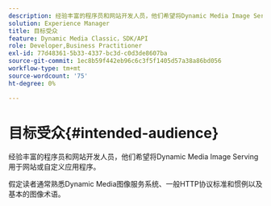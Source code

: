 ```yaml
---
description: 经验丰富的程序员和网站开发人员，他们希望将Dynamic Media Image Serving用于网站或自定义应用程序。
solution: Experience Manager
title: 目标受众
feature: Dynamic Media Classic，SDK/API
role: Developer,Business Practitioner
exl-id: 77d48361-5b33-4337-bc3d-c0d3de8607ba
source-git-commit: 1ec8b59f442eb96c6c3f5f1405d57a38a86bd056
workflow-type: tm+mt
source-wordcount: '75'
ht-degree: 0%

---
```


# 目标受众{#intended-audience}

经验丰富的程序员和网站开发人员，他们希望将Dynamic Media Image Serving用于网站或自定义应用程序。

假定读者通常熟悉Dynamic Media图像服务系统、一般HTTP协议标准和惯例以及基本的图像术语。
